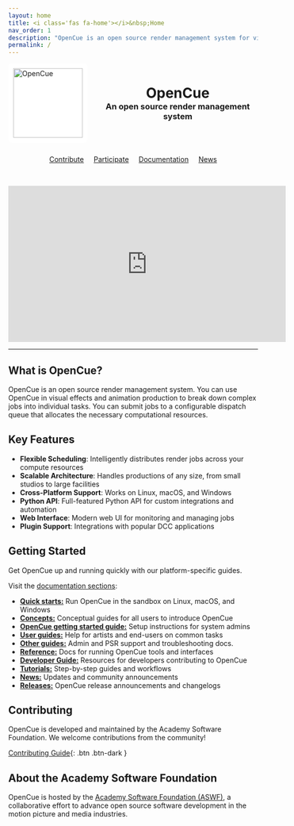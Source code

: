 ```yaml
---
layout: home
title: <i class='fas fa-home'></i>&nbsp;Home
nav_order: 1
description: "OpenCue is an open source render management system for visual effects and animation."
permalink: /
---
```


<div class="mx-auto text-center">
    <div style="display: flex; align-items: center; justify-content: center; gap: 20px;">
        <img src="/OpenCue/assets/images/opencue-icon-black.svg" alt="OpenCue" style="height: 140px; background-color: white; padding: 10px; border-radius: 8px;">
        <div style="text-align: center;">
            <h1 class="display-4" style="margin: 0;">OpenCue</h1>
            <h3 class="lead" style="margin: 0;">An open source render management system</h3>
        </div>
    </div>
    <div style="display: flex; flex-wrap: wrap; justify-content: center; margin-top: 20px; gap: 10px;">
        <a class="btn btn-lg btn-dark" style="margin: 5px;" href="https://github.com/AcademySoftwareFoundation/OpenCue">
            Contribute <i class="fab fa-github ml-1"></i>
        </a>
        <a class="btn btn-lg btn-black" style="margin: 5px;" href="https://lf-aswf.atlassian.net/wiki/spaces/OPENCUE/overview">
            Participate <i class="fab fa-confluence ml-1"></i>
        </a>
        <a class="btn btn-lg btn-dark" style="margin: 5px;" href="/OpenCue/docs/">
            Documentation <i class="fas fa-book ml-1"></i>
        </a>
        <a class="btn btn-lg btn-black" style="margin: 5px;" href="/OpenCue/news/">
            News <i class="fas fa-newspaper ml-1"></i>
        </a>
    </div>
    <div style="text-align: center; margin-top: 40px;">
        <div class="w-75 mx-auto embed-responsive embed-responsive-16by9 mb-3">
            <iframe class="embed-responsive-item" width="560" height="315" src="https://www.youtube-nocookie.com/embed/Bq_N6Jamiac" frameborder="0" allow="accelerometer; autoplay; encrypted-media; gyroscope; picture-in-picture" allowfullscreen></iframe>
        </div>
    </div>
</div>

---

## What is OpenCue?

OpenCue is an open source render management system. You can use OpenCue in visual effects and animation production to break down complex jobs into individual tasks. You can submit jobs to a configurable dispatch queue that allocates the necessary computational resources.

## Key Features

- **Flexible Scheduling**: Intelligently distributes render jobs across your compute resources
- **Scalable Architecture**: Handles productions of any size, from small studios to large facilities
- **Cross-Platform Support**: Works on Linux, macOS, and Windows
- **Python API**: Full-featured Python API for custom integrations and automation
- **Web Interface**: Modern web UI for monitoring and managing jobs
- **Plugin Support**: Integrations with popular DCC applications

## Getting Started

Get OpenCue up and running quickly with our platform-specific guides.

Visit the [documentation sections](/OpenCue/docs/):
- [**Quick starts:**](/OpenCue/docs/quick-starts/) Run OpenCue in the sandbox on Linux, macOS, and Windows
- [**Concepts:**](/OpenCue/docs/concepts/) Conceptual guides for all users to introduce OpenCue
- [**OpenCue getting started guide:**](/OpenCue/docs/getting-started/) Setup instructions for system admins
- [**User guides:**](/OpenCue/docs/user-guides/) Help for artists and end-users on common tasks
- [**Other guides:**](/OpenCue/docs/other-guides/) Admin and PSR support and troubleshooting docs.
- [**Reference:**](/OpenCue/docs/reference/) Docs for running OpenCue tools and interfaces
- [**Developer Guide:**](/OpenCue/docs/developer-guide/index/) Resources for developers contributing to OpenCue
- [**Tutorials:**](/OpenCue/docs/tutorials/) Step-by-step guides and workflows
- [**News:**](/OpenCue/docs/news/) Updates and community announcements
- [**Releases:**](/OpenCue/docs/releases/) OpenCue release announcements and changelogs

## Contributing

OpenCue is developed and maintained by the Academy Software Foundation. We welcome contributions from the community!

[Contributing Guide](https://github.com/AcademySoftwareFoundation/OpenCue/blob/master/CONTRIBUTING.md){: .btn .btn-dark }

## About the Academy Software Foundation

OpenCue is hosted by the [Academy Software Foundation (ASWF)](https://www.aswf.io/), a collaborative effort to advance open source software development in the motion picture and media industries.
